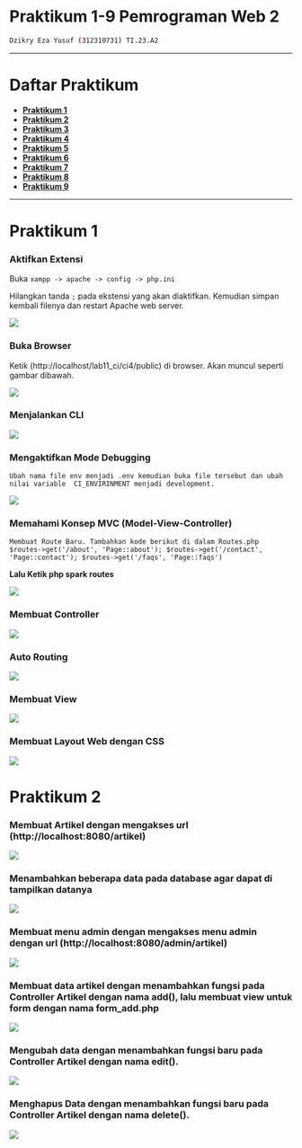 # Praktikum 1-9 Pemrograman Web 2

```bash
Dzikry Eza Yusuf (312310731) TI.23.A2

```

---

# Daftar Praktikum

*   **[Praktikum 1](#praktikum-1)**
*   **[Praktikum 2](#praktikum-2)**
*   **[Praktikum 3](#praktikum-3)**
*   **[Praktikum 4](#praktikum-4)**
*   **[Praktikum 5](#praktikum-5)**
*   **[Praktikum 6](#praktikum-6)**
*   **[Praktikum 7](#praktikum-7)**
*   **[Praktikum 8](#praktikum-8)**
*   **[Praktikum 9](#praktikum-9)**

---

# Praktikum 1

### Aktifkan Extensi

Buka `xampp -> apache -> config -> php.ini`

Hilangkan tanda `;` pada ekstensi yang akan diaktifkan. Kemudian simpan kembali filenya dan restart Apache web server.

<img src="web2_p1/konfigurasi_php.png" width="max-content">

### Buka Browser

Ketik (http://localhost/lab11_ci/ci4/public) di browser. Akan muncul seperti gambar dibawah.

<img src="web2_p1/installcodeigniter.png" width="max-content">

### Menjalankan CLI

<img src="web2_p1/spark.png" width="max-content">

### Mengaktifkan Mode Debugging

`Ubah nama file env menjadi .env kemudian buka file tersebut dan ubah nilai variable 
CI_ENVIRINMENT menjadi development.`

<img src="web2_p1/parseerror.png" width="max-content">

### Memahami Konsep MVC (Model-View-Controller)

`Membuat Route Baru.
Tambahkan kode berikut di dalam Routes.php
$routes->get('/about', 'Page::about');
$routes->get('/contact', 'Page::contact');
$routes->get('/faqs', 'Page::faqs')`

**Lalu Ketik php spark routes**

<img src="web2_p1/sparkroutes.png" width="max-content">

### Membuat Controller

<img src="web2_p1/controller.png" width="max-content">

### Auto Routing

<img src="web2_p1/autorouting.png" width="max-content">

### Membuat View

<img src="web2_p1/halamanabout.png" width="max-content">

### Membuat Layout Web dengan CSS

<img src="web2_p1/hal_about.png" width="max-content">


# Praktikum 2

### Membuat Artikel dengan mengakses url (http://localhost:8080/artikel)

<img src="web2_p2/2.1.png" width="max-content">

### Menambahkan beberapa data pada database agar dapat di tampilkan datanya

<img src="web2_p2/2.2.png" width="max-content">

### Membuat menu admin dengan mengakses menu admin dengan url (http://localhost:8080/admin/artikel)

<img src="web2_p2/2.3.png" width="max-content">

### Membuat data artikel dengan menambahkan fungsi pada Controller Artikel dengan nama add(), lalu membuat view untuk form dengan nama form_add.php

<img src="web2_p2/2.4.png" width="max-content">

### Mengubah data dengan menambahkan fungsi baru pada Controller Artikel dengan nama edit().

<img src="web2_p2/2.5.png" width="max-content">

### Menghapus Data dengan menambahkan fungsi baru pada Controller Artikel dengan nama delete().

<img src="web2_p2/2.6 delete.png" width="max-content">
